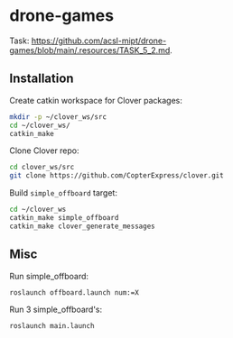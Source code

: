 # drone-games

Task: https://github.com/acsl-mipt/drone-games/blob/main/.resources/TASK_5_2.md.

## Installation

Create catkin workspace for Clover packages:

```bash
mkdir -p ~/clover_ws/src
cd ~/clover_ws/
catkin_make
```

Clone Clover repo:

```bash
cd clover_ws/src
git clone https://github.com/CopterExpress/clover.git
```

Build `simple_offboard` target:

```bash
cd ~/clover_ws
catkin_make simple_offboard
catkin_make clover_generate_messages
```

## Misc

Run simple_offboard:

```bash
roslaunch offboard.launch num:=X
```

Run 3 simple_offboard's:

```bash
roslaunch main.launch
```
